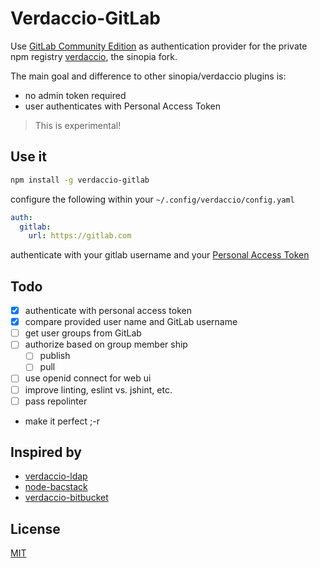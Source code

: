 # Verdaccio-GitLab

Use [GitLab Community Edition](https://gitlab.com/gitlab-org/gitlab-ce)
as authentication provider for the private npm registry
[verdaccio](https://www.verdaccio.org), the sinopia fork.

The main goal and difference to other sinopia/verdaccio plugins is:

- no admin token required
- user authenticates with Personal Access Token

> This is experimental!

## Use it

```sh
npm install -g verdaccio-gitlab
```

configure the following within your `~/.config/verdaccio/config.yaml`

```yaml
auth:
  gitlab:
    url: https://gitlab.com
```

authenticate with your gitlab username and your [Personal Access Token](https://gitlab.com/profile/personal_access_tokens)

## Todo

- [x] authenticate with personal access token
- [x] compare provided user name and GitLab username
- [ ] get user groups from GitLab
- [ ] authorize based on group member ship
  - [ ] publish
  - [ ] pull
- [ ] use openid connect for web ui
- [ ] improve linting, eslint vs. jshint, etc.
- [ ] pass repolinter
- make it perfect ;-r

## Inspired by

- [verdaccio-ldap](https://github.com/Alexandre-io/verdaccio-ldap)
- [node-bacstack](https://github.com/fh1ch/node-bacstack)
- [verdaccio-bitbucket](https://github.com/idangozlan/verdaccio-bitbucket)

## License

[MIT](https://spdx.org/licenses/MIT)
